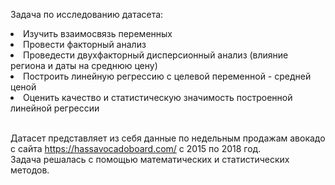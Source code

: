 Задача по исследованию датасета:
<li>Изучить взаимосвязь переменных</li>
<li>Провести факторный анализ</li>
<li>Проведести двухфакторный дисперсионный анализ (влияние региона и даты на среднюю цену)</li>
<li>Построить линейную регрессию с целевой переменной - средней ценой</li>
<li>Оценить качество и статистическую значимость построенной линейной регрессии</li></br>

Датасет представляет из себя данные по недельным продажам авокадо с сайта https://hassavocadoboard.com/ с 2015 по 2018 год.
</br>
Задача решалась с помощью математических и статистических методов.
